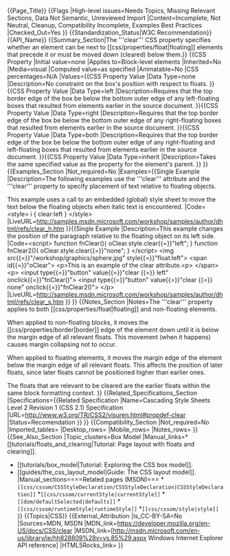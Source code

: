 {{Page_Title}}
{{Flags
|High-level issues=Needs Topics, Missing Relevant Sections, Data Not Semantic, Unreviewed Import
|Content=Incomplete, Not Neutral, Cleanup, Compatibility Incomplete, Examples Best Practices
|Checked_Out=Yes
}}
{{Standardization_Status|W3C Recommendation}}
{{API_Name}}
{{Summary_Section|The '''clear''' CSS property specifies whether an element can be next to [[css/properties/float|floating]] elements that precede it or must be moved down (cleared) below them.}}
{{CSS Property
|Initial value=none
|Applies to=Block-level elements
|Inherited=No
|Media=visual
|Computed value=as specified
|Animatable=No
|CSS percentages=N/A
|Values={{CSS Property Value
|Data Type=none
|Description=No constraint on the box's position with respect to floats.
}}{{CSS Property Value
|Data Type=left
|Description=Requires that the top border edge of the box be below the bottom outer edge of any left-floating boxes that resulted from elements earlier in the source document.
}}{{CSS Property Value
|Data Type=right
|Description=Requires that the top border edge of the box be below the bottom outer edge of any right-floating boxes that resulted from elements earlier in the source document.
}}{{CSS Property Value
|Data Type=both
|Description=Requires that the top border edge of the box be below the bottom outer edge of any right-floating and left-floating boxes that resulted from elements earlier in the source document.
}}{{CSS Property Value
|Data Type=inherit
|Description=Takes the same specified value as the property for the element's parent.
}}
}}
{{Examples_Section
|Not_required=No
|Examples={{Single Example
|Description=The following examples use the '''clear''' attribute and the '''clear''' property to specify placement of text relative to floating objects.

This example uses a call to an embedded (global) style sheet to move the text below the floating objects when italic text is encountered.
|Code=&lt;style&gt;
    i { clear:left }
&lt;/style&gt;
|LiveURL=http://samples.msdn.microsoft.com/workshop/samples/author/dhtml/refs/clear_h.htm
}}{{Single Example
|Description=This example changes the position of the paragraph relative to the floating object on its left side.
|Code=&lt;script&gt;
function fnClear(){
    oClear.style.clear{{=}}"left";
}
function fnClear2(){
    oClear.style.clear{{=}}"none";
}
&lt;/script&gt;
    &lt;img src{{=}}"/workshop/graphics/sphere.jpg" style{{=}}"float:left"&gt;
    &lt;span id{{=}}"oClear"&gt;
        &lt;p&gt;This is an example of the clear attribute.&lt;p&gt;
    &lt;/span&gt;
    &lt;p&gt;
        &lt;input type{{=}}"button" value{{=}}"clear {{=}} left" onclick{{=}}"fnClear()"&gt; 
        &lt;input type{{=}}"button" value{{=}}"clear {{=}} none" onclick{{=}}"fnClear2()"&gt;
    &lt;/p&gt;
|LiveURL=http://samples.msdn.microsoft.com/workshop/samples/author/dhtml/refs/clear_s.htm
}}
}}
{{Notes_Section
|Notes=The '''clear''' property applies to both [[css/properties/float|floating]] and non-floating elements.

When applied to non-floating blocks, it moves the [[css/properties/border|border]] edge of the element down until it is below the margin edge of all relevant floats. This movement (when it happens) causes margin collapsing not to occur.

When applied to floating elements, it moves the margin edge of the element below the margin edge of all relevant floats. This affects the position of later floats, since later floats cannot be positioned higher than earlier ones.

The floats that are relevant to be cleared are the earlier floats within the same block formatting context.
}}
{{Related_Specifications_Section
|Specifications={{Related Specification
|Name=Cascading Style Sheets Level 2 Revision 1 (CSS 2.1) Specification
|URL=http://www.w3.org/TR/CSS2/visuren.html#propdef-clear
|Status=Recomendation
}}
}}
{{Compatibility_Section
|Not_required=No
|Imported_tables=
|Desktop_rows=
|Mobile_rows=
|Notes_rows=
}}
{{See_Also_Section
|Topic_clusters=Box Model
|Manual_links=* [[tutorials/floats_and_clearing|Tutorial: Page layout with floats and clearing]].
* [[tutorials/box_model|Tutorial: Exploring the CSS box model]].
* [[guides/the_css_layout_model|Guide: The CSS layout model]].
|Manual_sections====Related pages (MSDN)===
*<code>[[css/cssom/CSSStyleDeclaration/CSSStyleDeclaration|CSSStyleDeclaration]]</code>
*<code>[[css/cssom/currentStyle|currentStyle]]</code>
*<code>[[dom/defaultSelected|defaults]]</code>
*<code>[[css/cssom/runtimeStyle|runtimeStyle]]</code>
*<code>[[css/cssom/style|style]]</code>
}}
{{Topics|CSS}}
{{External_Attribution
|Is_CC-BY-SA=No
|Sources=MDN, MSDN
|MDN_link=https://developer.mozilla.org/en-US/docs/CSS/clear
|MSDN_link=[http://msdn.microsoft.com/en-us/library/ie/hh828809%28v=vs.85%29.aspx Windows Internet Explorer API reference]
|HTML5Rocks_link=
}}